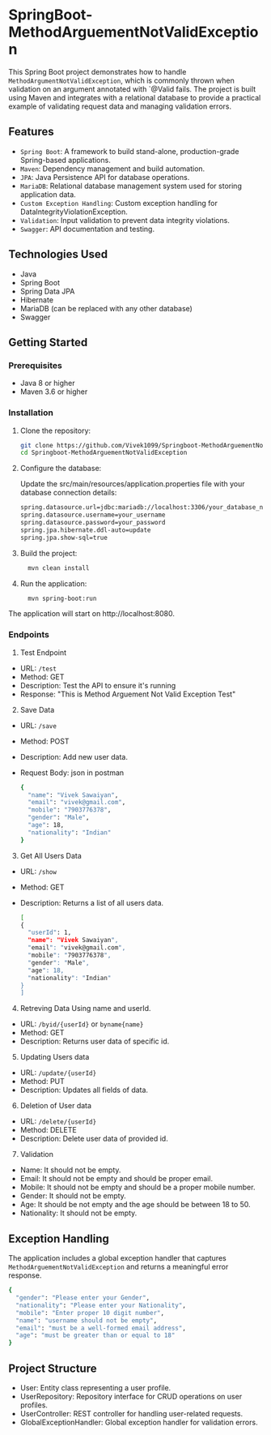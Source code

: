 # SpringBoot-MethodArguementNotValidException

This Spring Boot project demonstrates how to handle `MethodArgumentNotValidException`, which is commonly thrown when validation on an argument annotated with `@Valid fails. The project is built using Maven and integrates with a relational database to provide a practical example of validating request data and managing validation errors.

## Features
- `Spring Boot`: A framework to build stand-alone, production-grade Spring-based applications.
- `Maven`: Dependency management and build automation.
- `JPA`: Java Persistence API for database operations.
- `MariaDB`: Relational database management system used for storing application data.
- `Custom Exception Handling`: Custom exception handling for DataIntegrityViolationException.
- `Validation`: Input validation to prevent data integrity violations.
- `Swagger`: API documentation and testing.

## Technologies Used
- Java
- Spring Boot
- Spring Data JPA
- Hibernate
- MariaDB (can be replaced with any other database)
- Swagger

## Getting Started

### Prerequisites

- Java 8 or higher
- Maven 3.6 or higher

### Installation

1. Clone the repository:
   ```sh
   git clone https://github.com/Vivek1099/Springboot-MethodArguementNotValidException.git
   cd Springboot-MethodArguementNotValidException

2. Configure the database:

    Update the src/main/resources/application.properties file with your database connection details:
     ```sh
    spring.datasource.url=jdbc:mariadb://localhost:3306/your_database_name
    spring.datasource.username=your_username
    spring.datasource.password=your_password
    spring.jpa.hibernate.ddl-auto=update
    spring.jpa.show-sql=true
   
3. Build the project:
   ```sh
     mvn clean install
4. Run the application:
   ```sh
     mvn spring-boot:run
The application will start on http://localhost:8080.

### Endpoints

1. Test Endpoint
- URL: `/test`
- Method: GET
- Description: Test the API to ensure it's running
- Response: "This is Method Arguement Not Valid Exception Test"

2. Save Data
- URL: `/save`
- Method: POST
- Description: Add new user data.
- Request Body: json in postman
  
  ```sh
  {
    "name": "Vivek Sawaiyan",
    "email": "vivek@gmail.com",
    "mobile": "7903776378",
    "gender": "Male",
    "age": 18,
    "nationality": "Indian"
  }

3. Get All Users Data
- URL: `/show`
- Method: GET
- Description: Returns a list of all users data.
  
  ```sh
  [
  {
    "userId": 1,
    "name": "Vivek Sawaiyan",
    "email": "vivek@gmail.com",
    "mobile": "7903776378",
    "gender": "Male",
    "age": 18,
    "nationality": "Indian"
  }
  ]
  
4. Retreving Data Using name and userId.
- URL: `/byid/{userId}` or `byname{name}`
- Method: GET
- Description: Returns user data of specific id.

5. Updating Users data
- URL: `/update/{userId}`
- Method: PUT
- Description: Updates all fields of data.

6. Deletion of User data
- URL: `/delete/{userId}`
- Method: DELETE
- Description: Delete user data of provided id.

7. Validation
- Name: It should not be empty.
- Email: It should not be empty and should be proper email.
- Mobile: It should not be empty and should be a proper mobile number.
- Gender: It should not be empty.
- Age: It should be not empty and the age should be between 18 to 50.
- Nationality: It should not be empty.


## Exception Handling
The application includes a global exception handler that captures `MethodArguementNotValidException` and returns a meaningful error response.
```sh
{
  "gender": "Please enter your Gender",
  "nationality": "Please enter your Nationality",
  "mobile": "Enter proper 10 digit number",
  "name": "username should not be empty",
  "email": "must be a well-formed email address",
  "age": "must be greater than or equal to 18"
}
```

## Project Structure

- User: Entity class representing a user profile.
- UserRepository: Repository interface for CRUD operations on user profiles.
- UserController: REST controller for handling user-related requests.
- GlobalExceptionHandler: Global exception handler for validation errors.


